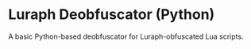 # Luraph Deobfuscator (Python)
A basic Python-based deobfuscator for Luraph-obfuscated Lua scripts.
